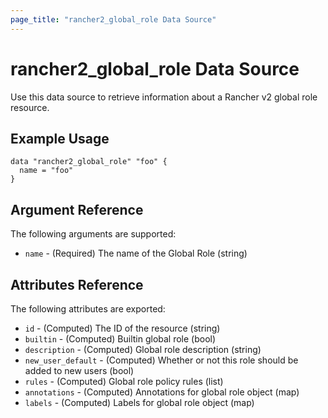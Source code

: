 ```yaml
---
page_title: "rancher2_global_role Data Source"
---
```


# rancher2\_global\_role Data Source

Use this data source to retrieve information about a Rancher v2 global role resource.

## Example Usage

```hcl
data "rancher2_global_role" "foo" {
  name = "foo"
}
```

## Argument Reference

The following arguments are supported:

* `name` - (Required) The name of the Global Role (string)

## Attributes Reference

The following attributes are exported:

* `id` - (Computed) The ID of the resource (string)
* `builtin` - (Computed) Builtin global role (bool)
* `description` - (Computed) Global role description (string)
* `new_user_default` - (Computed) Whether or not this role should be added to new users (bool)
* `rules` - (Computed) Global role policy rules (list)
* `annotations` - (Computed) Annotations for global role object (map)
* `labels` - (Computed) Labels for global role object (map)
